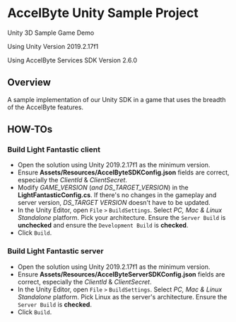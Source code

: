 # AccelByte Unity Sample Project

Unity 3D Sample Game Demo

Using Unity Version 2019.2.17f1

Using AccelByte Services SDK  Version 2.6.0

## Overview
A sample implementation of our Unity SDK in a game that uses the breadth of the AccelByte features.

## HOW-TOs
### Build Light Fantastic client
* Open the solution using Unity 2019.2.17f1 as the minimum version.
* Ensure **Assets/Resources/AccelByteSDKConfig.json** fields are correct, especially the *ClientId* & *ClientSecret*.
* Modify *GAME_VERSION* (*and DS_TARGET_VERSION*) in the **LightFantasticConfig.cs**. If there's no changes in the gameplay and server version, *DS_TARGET VERSION* doesn't have to be updated.
* In the Unity Editor, open `File` `>` `BuildSettings`. Select *PC, Mac & Linux Standalone* platform. Pick your architecture. Ensure the `Server Build` is **unchecked** and ensure the `Development Build` is **checked**.
* Click `Build`.

### Build Light Fantastic server
* Open the solution using Unity 2019.2.17f1 as the minimum version.
* Ensure **Assets/Resources/AccelByteServerSDKConfig.json** fields are correct, especially the *ClientId* & *ClientSecret*.
* In the Unity Editor, open `File` `>` `BuildSettings`. Select *PC, Mac & Linux Standalone* platform. Pick Linux as the server's architecture. Ensure the `Server Build` is **checked**.
* Click `Build`.

